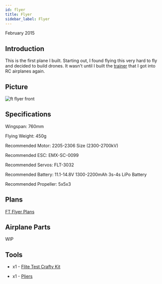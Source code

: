 ```yaml
---
id: flyer
title: Flyer
sidebar_label: Flyer
---
```


February 2015

## Introduction

This is the first plane I built. Starting out, I found flying this very hard to fly and decided to build drones. It wasn't until I built the [trainer](https://bandofpv.github.io/docs/rc-airplanes/trainer) that I got into RC airplanes again.

## Picture

![ft flyer front](assets/rc-airplanes/flyer/flyer.jpg)

## Specifications

Wingspan: 760mm

Flying Weight: 450g

Recommended Motor: 2205-2306 Size (2300-2700kV) 

Recommended ESC: EMX-SC-0099

Recommended Servos: FLT-3032

Recommended Battery: 11.1-14.8V 1300-2200mAh 3s-4s LiPo Battery

Recommended Propeller: 5x5x3

## Plans

[FT Flyer Plans](assets/rc-airplanes/flyer/plans.pdf)

## Airplane Parts

WIP

## Tools

* x1 - [Flite Test Crafty Kit](https://store.flitetest.com/flite-test-crafty-kit-flt-5010/p791877)

* x1 - [Pliers](https://www.amazon.com/Tools-VISE-GRIP-Pliers-6-Inch-2078216/dp/B000A0OW2M?ref_=Oct_BSellerC_553314_1&pf_rd_p=192c0672-a4fc-5e22-b935-349dd71711e1&pf_rd_s=merchandised-search-6&pf_rd_t=101&pf_rd_i=553314&pf_rd_m=ATVPDKIKX0DER&pf_rd_r=2M4HQBG3AXGM6CT25QDS&pf_rd_r=2M4HQBG3AXGM6CT25QDS&pf_rd_p=192c0672-a4fc-5e22-b935-349dd71711e1)